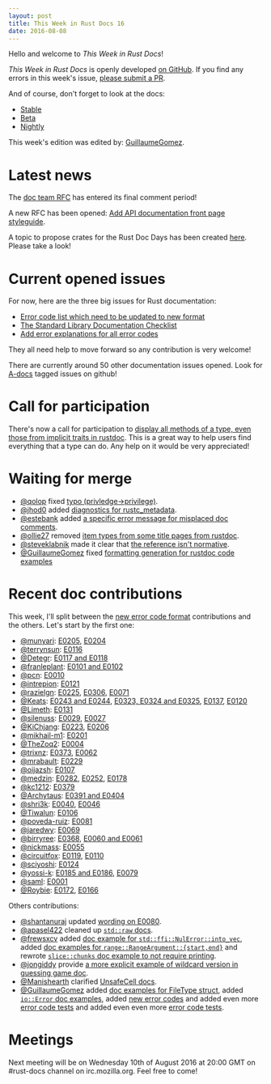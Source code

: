 ```yaml
---
layout: post
title: This Week in Rust Docs 16
date: 2016-08-08
---
```


Hello and welcome to *This Week in Rust Docs*!

*This Week in Rust Docs* is openly developed [on GitHub](https://github.com/GuillaumeGomez/this-week-in-rust-docs).
If you find any errors in this week's issue, [please submit a PR](https://github.com/GuillaumeGomez/this-week-in-rust-docs/pulls).

And of course, don't forget to look at the docs:

* [Stable](https://doc.rust-lang.org/)
* [Beta](http://doc.rust-lang.org/beta/)
* [Nightly](http://doc.rust-lang.org/nightly/)

This week's edition was edited by: [GuillaumeGomez](https://github.com/GuillaumeGomez).

# Latest news

The [doc team RFC](https://github.com/rust-lang/rfcs/pull/1683#issuecomment-237384575) has entered its final comment period!

A new RFC has been opened: [Add API documentation front page styleguide](https://github.com/rust-lang/rfcs/pull/1687).

A topic to propose crates for the Rust Doc Days has been created [here](https://users.rust-lang.org/t/call-for-proposals-for-next-rust-doc-days-crates/6685). Please take a look!

# Current opened issues

For now, here are the three big issues for Rust documentation:

* [Error code list which need to be updated to new format](https://github.com/rust-lang/rust/issues/35233)
* [The Standard Library Documentation Checklist](https://github.com/rust-lang/rust/issues/29329)
* [Add error explanations for all error codes](https://github.com/rust-lang/rust/issues/32777)

They all need help to move forward so any contribution is very welcome!

There are currently around 50 other documentation issues opened. Look for [A-docs](https://github.com/rust-lang/rust/issues?q=is%3Aopen+is%3Aissue+label%3AA-docs) tagged issues on github!

# Call for participation

There's now a call for participation to [display all methods of a type, even those from implicit traits in rustdoc](https://github.com/rust-lang/rust/issues/33772). This is a great way to help users find everything that a type can do. Any help on it would be very appreciated!

# Waiting for merge

* [@qolop](https://github.com/qolop) fixed [typo (privledge->privilege)](https://github.com/rust-lang/rust/pull/34941).
* [@jhod0](https://github.com/jhod0) added [diagnostics for rustc_metadata](https://github.com/rust-lang/rust/pull/34970).
* [@estebank](https://github.com/estebank) added [a specific error message for misplaced doc comments](https://github.com/rust-lang/rust/pull/33922).
* [@ollie27](https://github.com/ollie27) removed [item types from some title pages from rustdoc](https://github.com/rust-lang/rust/pull/35003).
* [@steveklabnik](https://github.com/steveklabnik) made it clear that [the reference isn't normative](https://github.com/rust-lang/rust/pull/35102).
* [@GuillaumeGomez](https://github.com/GuillaumeGomez) fixed [formatting generation for rustdoc code examples](https://github.com/rust-lang/rust/pull/35012)

# Recent doc contributions

This week, I'll split between the [new error code format](https://github.com/rust-lang/rust/issues/35233) contributions and the others. Let's start by the first one:

* [@munyari](https://github.com/munyari): [E0205](https://github.com/rust-lang/rust/pull/35468), [E0204](https://github.com/rust-lang/rust/pull/35455)
* [@terrynsun](https://github.com/terrynsun): [E0116](https://github.com/rust-lang/rust/pull/35467)
* [@Detegr](https://github.com/Detegr): [E0117 and E0118](https://github.com/rust-lang/rust/pull/35454)
* [@franleplant](https://github.com/franleplant): [E0101 and E0102](https://github.com/rust-lang/rust/pull/35443)
* [@pcn](https://github.com/pcn): [E0010](https://github.com/rust-lang/rust/pull/35439)
* [@intrepion](https://github.com/intrepion): [E0121](https://github.com/rust-lang/rust/pull/35434)
* [@razielgn](https://github.com/razielgn): [E0225](https://github.com/rust-lang/rust/pull/35421), [E0306](https://github.com/rust-lang/rust/pull/35370), [E0071](https://github.com/rust-lang/rust/pull/35285)
* [@Keats](https://github.com/Keats): [E0243 and E0244](https://github.com/rust-lang/rust/pull/35419), [E0323, E0324 and E0325](https://github.com/rust-lang/rust/pull/35372), [E0137](https://github.com/rust-lang/rust/pull/35319), [E0120](https://github.com/rust-lang/rust/pull/35298)
* [@Limeth](https://github.com/Limeth): [E0131](https://github.com/rust-lang/rust/pull/35417)
* [@silenuss](https://github.com/silenuss): [E0029](https://github.com/rust-lang/rust/pull/35413), [E0027](https://github.com/rust-lang/rust/pull/35410)
* [@KiChjang](https://github.com/KiChjang): [E0223](https://github.com/rust-lang/rust/pull/35411), [E0206](https://github.com/rust-lang/rust/pull/35402)
* [@mikhail-m1](https://github.com/mikhail-m1): [E0201](https://github.com/rust-lang/rust/pull/35394)
* [@TheZoq2](https://github.com/TheZoq2): [E0004](https://github.com/rust-lang/rust/pull/35380)
* [@trixnz](https://github.com/trixnz): [E0373](https://github.com/rust-lang/rust/pull/35376), [E0062](https://github.com/rust-lang/rust/pull/35328)
* [@mrabault](https://github.com/mrabault): [E0229](https://github.com/rust-lang/rust/pull/35374)
* [@oijazsh](https://github.com/oijazsh): [E0107](https://github.com/rust-lang/rust/pull/35373)
* [@medzin](https://github.com/medzin): [E0282](https://github.com/rust-lang/rust/pull/35366), [E0252](https://github.com/rust-lang/rust/pull/35362), [E0178](https://github.com/rust-lang/rust/pull/35296)
* [@kc1212](https://github.com/kc1212): [E0379](https://github.com/rust-lang/rust/pull/35364)
* [@Archytaus](https://github.com/Archytaus): [E0391 and E0404](https://github.com/rust-lang/rust/pull/35359)
* [@shri3k](https://github.com/shri3k): [E0040](https://github.com/rust-lang/rust/pull/35357), [E0046](https://github.com/rust-lang/rust/pull/35355)
* [@Tiwalun](https://github.com/Tiwalun): [E0106](https://github.com/rust-lang/rust/pull/35356)
* [@poveda-ruiz](https://github.com/poveda-ruiz): [E0081](https://github.com/rust-lang/rust/pull/35353)
* [@jaredwy](https://github.com/jaredwy): [E0069](https://github.com/rust-lang/rust/pull/35351)
* [@birryree](https://github.com/birryree): [E0368](https://github.com/rust-lang/rust/pull/35350), [E0060 and E0061](https://github.com/rust-lang/rust/pull/35289)
* [@nickmass](https://github.com/nickmass): [E0055](https://github.com/rust-lang/rust/pull/35333)
* [@circuitfox](https://github.com/circuitfox): [E0119](https://github.com/rust-lang/rust/pull/35326), [E0110](https://github.com/rust-lang/rust/pull/35299)
* [@sciyoshi](https://github.com/sciyoshi): [E0124](https://github.com/rust-lang/rust/pull/35318)
* [@yossi-k](https://github.com/yossi-k): [E0185 and E0186](https://github.com/rust-lang/rust/pull/35314), [E0079](https://github.com/rust-lang/rust/pull/35291)
* [@saml](https://github.com/saml): [E0001](https://github.com/rust-lang/rust/pull/35297)
* [@Roybie](https://github.com/Roybie): [E0172](https://github.com/rust-lang/rust/pull/35294), [E0166](https://github.com/rust-lang/rust/pull/35288)

Others contributions:

* [@shantanuraj](https://github.com/shantanuraj) updated [wording on E0080](https://github.com/rust-lang/rust/pull/35283).
* [@apasel422](https://github.com/apasel422) cleaned up [`std::raw` docs](https://github.com/rust-lang/rust/pull/35281).
* [@frewsxcv](https://github.com/frewsxcv) added [doc example for `std::ffi::NulError::into_vec`](https://github.com/rust-lang/rust/pull/35436), added [doc examples for `range::RangeArgument::{start,end}`](https://github.com/rust-lang/rust/pull/35041) and rewrote [`slice::chunks` doc example to not require printing](https://github.com/rust-lang/rust/pull/35134).
* [@jongiddy](https://github.com/jongiddy) provide [a more explicit example of wildcard version in guessing game doc](https://github.com/rust-lang/rust/pull/35137).
* [@Manishearth](https://github.com/Manishearth) clarified [UnsafeCell docs](https://github.com/rust-lang/rust/pull/34520).
* [@GuillaumeGomez](https://github.com/GuillaumeGomez) added [doc examples for FileType struct](https://github.com/rust-lang/rust/pull/35076), added [`io::Error` doc examples](https://github.com/rust-lang/rust/pull/35109), added [new error codes](https://github.com/rust-lang/rust/pull/35393) and added even more [error code tests](https://github.com/rust-lang/rust/pull/35363) and added even even more [error code tests](https://github.com/rust-lang/rust/pull/35274).

# Meetings

Next meeting will be on Wednesday 10th of August 2016 at 20:00 GMT on #rust-docs channel on irc.mozilla.org. Feel free to come!
